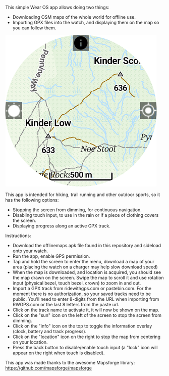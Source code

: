 This simple Wear OS app allows doing two things:
* Downloading OSM maps of the whole world for offline use.
* Importing GPX files into the watch, and displaying them on the map so you can follow them.

![screenshot](Screen.png)

This app is intended for hiking, trail running and other outdoor sports, so it has the following options:
* Stopping the screen from dimming, for continuous navigation.
* Disabling touch input, to use in the rain or if a piece of clothing covers the screen.
* Displaying progress along an active GPX track.

Instructions:
* Download the offlinemaps.apk file found in this repository and sideload onto your watch.
* Run the app, enable GPS permission.
* Tap and hold the screen to enter the menu, download a map of your area (placing the watch on a charger may help slow download speed)
* When the map is downloaded, and location is acquired, you should see the map drawn on the screen. Swipe the map to scroll it and use rotation input (physical bezel, touch bezel, crown) to zoom in and out.
* Import a GPX track from ridewithgps.com or pastebin.com. For the moment there is no authorization, so your saved tracks need to be public. You'll need to enter 8-digits from the URL when importing from RWGPS.com or the last 8 letters from the paste url.
* Click on the track name to activate it, it will now be shown on the map.
* Click on the "sun" icon on the left of the screen to stop the screen from dimming.
* Click on the "info" icon on the top to toggle the information overlay (clock, battery and track progress).
* Click on the "location" icon on the right to stop the map from centering on your location.
* Press the back button to disable/enable touch input (a "lock" icon will appear on the right when touch is disabled).

This app was made thanks to the awesome Mapsforge library: https://github.com/mapsforge/mapsforge
